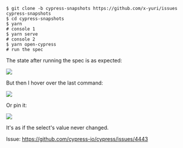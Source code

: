 ```
$ git clone -b cypress-snapshots https://github.com/x-yuri/issues cypress-snapshots
$ cd cypress-snapshots
$ yarn
# console 1
$ yarn serve
# console 2
$ yarn open-cypress
# run the spec
```

The state after running the spec is as expected:

![](https://i.imgur.com/ZOVVvtr.png)

But then I hover over the last command:

![](https://i.imgur.com/bYF4Egb.png)

Or pin it:

![](https://i.imgur.com/VGZCJZJ.png)

It's as if the select's value never changed.

Issue: https://github.com/cypress-io/cypress/issues/4443

